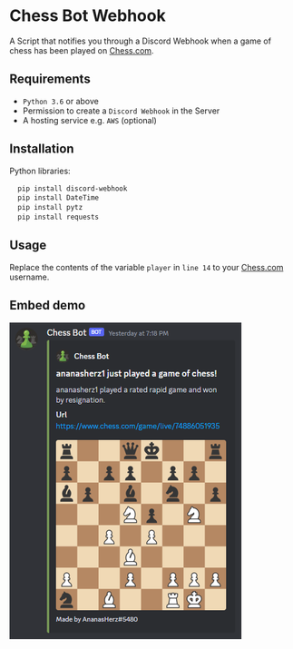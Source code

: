 
# Chess Bot Webhook

A Script that notifies you through a Discord Webhook when a game of chess has been played  on [Chess.com](https://chess.com).
## Requirements

* `Python 3.6` or above
* Permission to create a `Discord Webhook` in the Server
* A hosting service e.g. `AWS` (optional)
## Installation

Python libraries:
```bash
  pip install discord-webhook
  pip install DateTime
  pip install pytz
  pip install requests
```
## Usage

Replace the contents of the variable `player` in `line 14` to your [Chess.com](https://chess.com) username.
## Embed demo

![Demo](https://github.com/AnanasHerz/Chess-Bot-Webhook/blob/main/demo.png?raw=true)